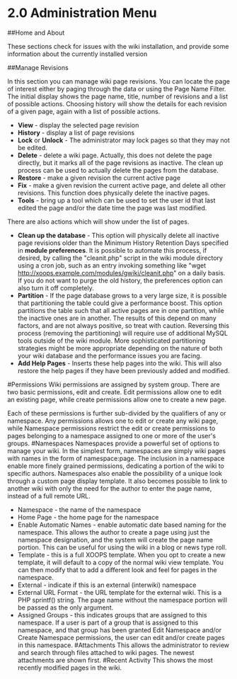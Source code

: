 # 2.0 Administration Menu

##Home and About

These sections check for issues with the wiki installation, and provide some information about the currently installed version

##Manage Revisions

In this section you can manage wiki page revisions. You can locate the page of interest either by paging through the data or using the Page Name Filter. The initial display shows the page name, title, number of revisions and a list of possible actions. Choosing history will show the details for each revision of a given page, again with a list of possible actions.
- **View** - display the selected page revision
- **History** - display a list of page revisions
- **Lock** or **Unlock** - The administrator may lock pages so that they may not be edited.
- **Delete** - delete a wiki page. Actually, this does not delete the page directly, but it marks all of the page revisions as inactive. The clean up process can be used to actually delete the pages from the database.
- **Restore** - make a given revision the current active page
- **Fix** - make a given revision the current active page, and delete all other revisions. This function does physically delete the inactive pages.
- **Tools** - bring up a tool which can be used to set the user id that last edited the page and/or the date time the page was last modified.

There are also actions which will show under the list of pages.

- **Clean up the database** - This option will physically delete all inactive page revisions older than the Minimum History Retention Days specified in **module preferences**. It is possible to automate this process, if desired, by calling the "cleanit.php" script in the wiki module directory using a cron job, such as an entry invoking something like "wget http://xoops.example.com/modules/gwiki/cleanit.php" on a daily basis. If you do not want to purge the old history, the preferences option can also turn it off completely.
- **Partition** - If the page database grows to a very large size, it is possible that partitioning the table could give a performance boost. This option partitions the table such that all active pages are in one partition, while the inactive ones are in another. The results of this depend on many factors, and are not always positive, so treat with caution. Reversing this process (removing the partitioning) will require use of additional MySQL tools outside of the wiki module. More sophisticated partitioning strategies might be more appropriate depending on the nature of both your wiki database and the performance issues you are facing.
- **Add Help Pages** - Inserts these help pages into the wiki. This will also restore the help pages if they have been previously added and modified.

#Permissions
Wiki permissions are assigned by system group. There are two basic permissions, edit and create. Edit permissions allow one to edit an existing page, while create permissions allow one to create a new page.

Each of these permissions is further sub-divided by the qualifiers of any or namespace. Any permissions allows one to edit or create any wiki page, while Namespace permissions restrict the edit or create permissions to pages belonging to a namespace assigned to one or more of the user's groups.
#Namespaces
Namespaces provide a powerful set of options to manage your wiki. In the simplest form, namespaces are simply wiki pages with names in the form of namespace:page. The inclusion in a namespace enable more finely grained permissions, dedicating a portion of the wiki to specific authors. Namespaces also enable the possibility of a unique look through a custom page display template. It also becomes possible to link to another wiki with only the need for the author to enter the page name, instead of a full remote URL.
- Namespace - the name of the namespace
- Home Page - the home page for the namespace
- Enable Automatic Names - enable automatic date based naming for the namespace. This allows the author to create a page using just the namespace designation, and the system will create the page name portion. This can be useful for using the wiki in a blog or news type roll.
- Template - this is a full XOOPS template. When you opt to create a new template, it will default to a copy of the normal wiki view template. You can then modify that to add a different look and feel for pages in the namespace.
- External - indicate if this is an external (interwiki) namespace
- External URL Format - the URL template for the external wiki. This is a PHP sprintf() string. The page name without the namespace portion will be passed as the only argument.
- Assigned Groups - this indicates groups that are assigned to this namespace. If a user is part of a group that is assigned to this namespace, and that group has been granted Edit Namespace and/or Create Namespace permissions, the user can edit and/or create pages in this namespace.
#Attachments
This allows the administrator to review and search through files attached to wiki pages. The newest attachments are shown first.
#Recent Activity
This shows the most recently modified pages in the wiki.